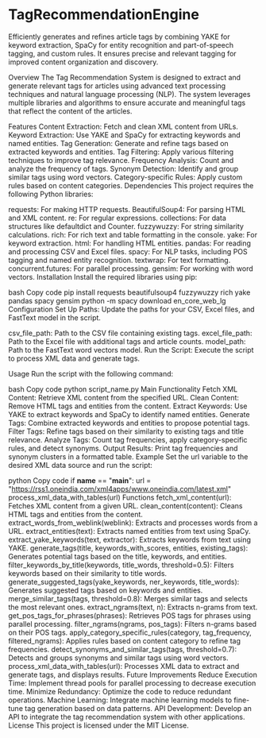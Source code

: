 # TagRecommendationEngine
 Efficiently generates and refines article tags by combining YAKE for keyword extraction, SpaCy for entity recognition and part-of-speech tagging, and custom rules. It ensures precise and relevant tagging for improved content organization and discovery.

Overview
The Tag Recommendation System is designed to extract and generate relevant tags for articles using advanced text processing techniques and natural language processing (NLP). The system leverages multiple libraries and algorithms to ensure accurate and meaningful tags that reflect the content of the articles.

Features
Content Extraction: Fetch and clean XML content from URLs.
Keyword Extraction: Use YAKE and SpaCy for extracting keywords and named entities.
Tag Generation: Generate and refine tags based on extracted keywords and entities.
Tag Filtering: Apply various filtering techniques to improve tag relevance.
Frequency Analysis: Count and analyze the frequency of tags.
Synonym Detection: Identify and group similar tags using word vectors.
Category-specific Rules: Apply custom rules based on content categories.
Dependencies
This project requires the following Python libraries:

requests: For making HTTP requests.
BeautifulSoup4: For parsing HTML and XML content.
re: For regular expressions.
collections: For data structures like defaultdict and Counter.
fuzzywuzzy: For string similarity calculations.
rich: For rich text and table formatting in the console.
yake: For keyword extraction.
html: For handling HTML entities.
pandas: For reading and processing CSV and Excel files.
spacy: For NLP tasks, including POS tagging and named entity recognition.
textwrap: For text formatting.
concurrent.futures: For parallel processing.
gensim: For working with word vectors.
Installation
Install the required libraries using pip:

bash
Copy code
pip install requests beautifulsoup4 fuzzywuzzy rich yake pandas spacy gensim
python -m spacy download en_core_web_lg
Configuration
Set Up Paths: Update the paths for your CSV, Excel files, and FastText model in the script.

csv_file_path: Path to the CSV file containing existing tags.
excel_file_path: Path to the Excel file with additional tags and article counts.
model_path: Path to the FastText word vectors model.
Run the Script: Execute the script to process XML data and generate tags.

Usage
Run the script with the following command:

bash
Copy code
python script_name.py
Main Functionality
Fetch XML Content: Retrieve XML content from the specified URL.
Clean Content: Remove HTML tags and entities from the content.
Extract Keywords: Use YAKE to extract keywords and SpaCy to identify named entities.
Generate Tags: Combine extracted keywords and entities to propose potential tags.
Filter Tags: Refine tags based on their similarity to existing tags and title relevance.
Analyze Tags: Count tag frequencies, apply category-specific rules, and detect synonyms.
Output Results: Print tag frequencies and synonym clusters in a formatted table.
Example
Set the url variable to the desired XML data source and run the script:

python
Copy code
if __name__ == "__main__":
    url = "https://rss1.oneindia.com/xml4apps/www.oneindia.com/latest.xml"
    process_xml_data_with_tables(url)
Functions
fetch_xml_content(url): Fetches XML content from a given URL.
clean_content(content): Cleans HTML tags and entities from the content.
extract_words_from_weblink(weblink): Extracts and processes words from a URL.
extract_entities(text): Extracts named entities from text using SpaCy.
extract_yake_keywords(text, extractor): Extracts keywords from text using YAKE.
generate_tags(title, keywords_with_scores, entities, existing_tags): Generates potential tags based on the title, keywords, and entities.
filter_keywords_by_title(keywords, title_words, threshold=0.5): Filters keywords based on their similarity to title words.
generate_suggested_tags(yake_keywords, ner_keywords, title_words): Generates suggested tags based on keywords and entities.
merge_similar_tags(tags, threshold=0.8): Merges similar tags and selects the most relevant ones.
extract_ngrams(text, n): Extracts n-grams from text.
get_pos_tags_for_phrases(phrases): Retrieves POS tags for phrases using parallel processing.
filter_ngrams(ngrams, pos_tags): Filters n-grams based on their POS tags.
apply_category_specific_rules(category, tag_frequency, filtered_ngrams): Applies rules based on content category to refine tag frequencies.
detect_synonyms_and_similar_tags(tags, threshold=0.7): Detects and groups synonyms and similar tags using word vectors.
process_xml_data_with_tables(url): Processes XML data to extract and generate tags, and displays results.
Future Improvements
Reduce Execution Time: Implement thread pools for parallel processing to decrease execution time.
Minimize Redundancy: Optimize the code to reduce redundant operations.
Machine Learning: Integrate machine learning models to fine-tune tag generation based on data patterns.
API Development: Develop an API to integrate the tag recommendation system with other applications.
License
This project is licensed under the MIT License.
